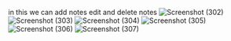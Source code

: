 in this we can add notes
edit and delete notes
![Screenshot (302)](https://github.com/user-attachments/assets/87d5658b-908f-4c28-a753-3d01d083aa88)
![Screenshot (303)](https://github.com/user-attachments/assets/4cee5f1b-880d-4f93-96f3-6e27beec40f7)
![Screenshot (304)](https://github.com/user-attachments/assets/ea12f658-3444-403e-873e-a193ca335732)
![Screenshot (305)](https://github.com/user-attachments/assets/2a3a63c1-46be-4a25-ac65-16dcc1007125)
![Screenshot (306)](https://github.com/user-attachments/assets/77f5b3b2-5eab-4060-aa22-57707b9aca74)
![Screenshot (307)](https://github.com/user-attachments/assets/2ff114a6-4f22-400c-a5b7-b1183876e9af)
